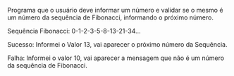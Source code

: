 Programa que o usuário deve informar um número e validar se o mesmo é um número da sequência de Fibonacci, informando o próximo número.

Sequência Fibonacci: 0-1-2-3-5-8-13-21-34...

Sucesso: Informei o Valor 13, vai aparecer o próximo número da Sequência.

Falha: Informei o valor 10, vai aparecer a mensagem que não é um número da sequência de Fibonacci.
